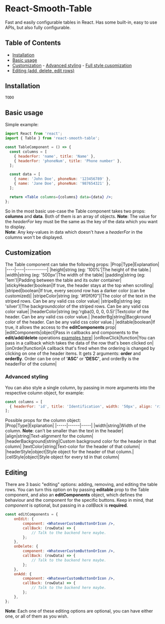 # React-Smooth-Table

Fast and easily configurable tables in React. Has some built-in, easy to use APIs, but also fully configurable.

## Table of Contents

- [Installation](#installation)
- [Basic usage](#basic-usage)
- [Customization](#customization) - [Advanced styling](#advanced-styling) - [Full style cusomization](#full-styling)
- [Editing (add, delete, edit rows)](#editing)

## Installation

```sh
TODO
```

## Basic usage

Simple example:

```jsx
import React from 'react';
import { Table } from 'react-smooth-table';

const TableComponent = () => {
  const columns = [
    { headerFor: 'name', title: 'Name' },
    { headerFor: 'phoneNum', title: 'Phone number' },
  ];

  const data = [
    { name: 'John Doe', phoneNum: '123456789' },
    { name: 'Jane Doe', phoneNum: '987654321' },
  ];

  return <Table columns={columns} data={data} />;
};
```

So in the most basic use-case the Table component takes two props: **columns** and **data**. Both of them is an array of objects.
**Note**: The value for the _headerFor_ key must be the same as the key of the data which you want to display.  
**Note**: Any key-values in data which doesn't have a _headerFor_ in the columns won't be displayed.

## Customization

The Table component can take the following props:
|Prop|Type|Explanation|
|----|----|-----------|
|height|string (eg: '100%'|The height of the table.|
|width|string (eg: '500px'|The width of the table|
|padding|string (eg: '1em')|Padding between the table and its outer container|
|stickyHeader|boolean|If true, the header stays at the top when scrolling|
|striped|boolean|If true, every second row has a darker color (can be customized)|
|stripeColor|string (eg: '#f0f0f0")|The color of the text in the striped rows. Can be any valid css color value|
|stripeBg|string (eg: 'silver')|The backgroundcolor of the striped rows. Can be any valid css color value|
|headerColor|string (eg:'rgba(0, 0, 0, 0.5)'|Textcolor of the header. Can be any valid css color value.|
|headerBg|string|Bacgkround color of the header. Can be any valid css color value.|
|editable|boolean|If true, it allows the access to the **editComponents** prop|
|editComponents|object|Pass in callbacks and components to the **edit/add/delete** operations [examples here](#edit-examples)|
|onRowClick|function|You can pass in a callback which takes the data of the row that's been clicked on|
|onOrder|function|A callback that's fired when the ordering is changed by clicking on one of the header items. It gets 2 arguments: **order** and **orderBy**. Order can be one of **'ASC'** or **'DESC'**, and orderBy is the headerFor of the column|

### Advanced styling

You can also style a single column, by passing in more arguments into the respective column object, for example:

```jsx
const columns = [
  { headerFor: 'id', title: 'Identification', width: '50px', align: 'right' },
];
```

Possible props for the column object:  
|Prop|Type|Explanation|
|-----|------|-----|
|width|string|Width of the column. **Note**: can't be smaller than the text in the header|
|align|string|Text-alignment for the column|
|headerBackground|string|Custom background color for the header in that column|
|textColor|string|Text-color for the header of that column|
|headerStyle|object|Style object for the header of that column.|
|cellStyle|object|Style object for every td in that column|

## Editing

There are 3 basic "editing" options: adding, removing, and editing the table rows. You can turn this option on by passing **editable** prop to the Table component, and also an **editComponents** object, which defines the behaviour and the component for the specific buttons. Keep in mind, that _component_ is optional, but passing in a _callBack_ is **required**.

```jsx
const editComponents = {
	onEdit: {
    	component: <WhateverCustomButtonOrIcon />,
        callBack: (rowData) => {
        	// Talk to the backend here maybe.
        };
    },
    onDelete: {
    	component: <WhateverCustomButtonOrIcon />,
        callBack: (rowData) => {
        	// Talk to the backend here maybe.
        };
    },
    onAdd: {
    	component: <WhateverCustomButtonOrIcon />,
        callBack: (rowData) => {
        	// Talk to the backend here maybe.
        };
    },
};
```

**Note**: Each one of these editing options are optional, you can have either one, or all of them as you wish.
